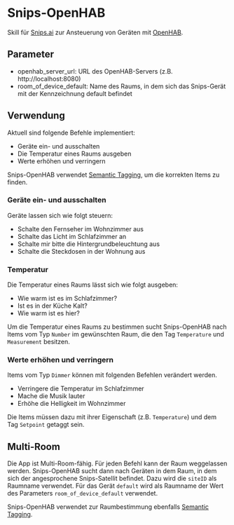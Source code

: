 # Snips-OpenHAB

Skill für [Snips.ai](https://snips.ai) zur Ansteuerung von Geräten mit [OpenHAB](https://openhab.org).

## Parameter

* openhab_server_url: URL des OpenHAB-Servers (z.B. http://localhost:8080)
* room_of_device_default: Name des Raums, in dem sich das Snips-Gerät mit der Kennzeichnung default befindet

## Verwendung

Aktuell sind folgende Befehle implementiert:

* Geräte ein- und ausschalten
* Die Temperatur eines Raums ausgeben
* Werte erhöhen und verringern

Snips-OpenHAB verwendet [Semantic Tagging](https://community.openhab.org/t/habot-walkthrough-2-n-semantic-tagging-item-resolving/), um die korrekten Items zu finden.

### Geräte ein- und ausschalten

Geräte lassen sich wie folgt steuern:

* Schalte den Fernseher im Wohnzimmer aus
* Schalte das Licht im Schlafzimmer an
* Schalte mir bitte die Hintergrundbeleuchtung aus
* Schalte die Steckdosen in der Wohnung aus

### Temperatur

Die Temperatur eines Raums lässt sich wie folgt ausgeben:

* Wie warm ist es im Schlafzimmer?
* Ist es in der Küche Kalt?
* Wie warm ist es hier?

Um die Temperatur eines Raums zu bestimmen sucht Snips-OpenHAB nach Items vom Typ ```Number``` im gewünschten Raum, die den Tag ```Temperature``` und ```Measurement``` besitzen.

### Werte erhöhen und verringern

Items vom Typ ```Dimmer``` können mit folgenden Befehlen verändert werden.

* Verringere die Temperatur im Schlafzimmer
* Mache die Musik lauter
* Erhöhe die Helligkeit im Wohnzimmer

Die Items müssen dazu mit ihrer Eigenschaft (z.B. ```Temperature```) und dem Tag ```Setpoint``` getaggt sein.

## Multi-Room

Die App ist Multi-Room-fähig. Für jeden Befehl kann der Raum weggelassen werden.
Snips-OpenHAB sucht dann nach Geräten in dem Raum, in dem sich der angesprochene Snips-Satellit befindet.
Dazu wird die ```siteID``` als Raumname verwendet. Für das Gerät ```default``` wird als Raumname der Wert des Parameters ```room_of_device_default``` verwendet.

Snips-OpenHAB verwendet zur Raumbestimmung ebenfalls [Semantic Tagging](https://community.openhab.org/t/habot-walkthrough-2-n-semantic-tagging-item-resolving/).